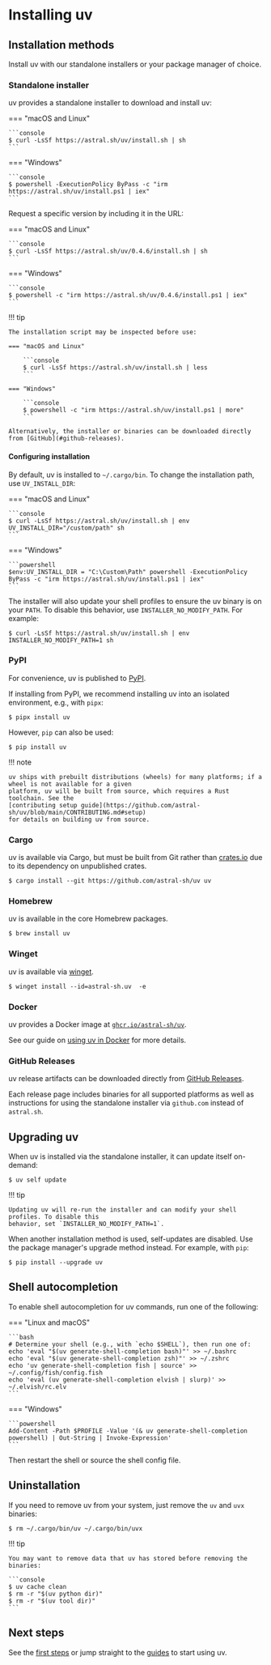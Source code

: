 # Installing uv

## Installation methods

Install uv with our standalone installers or your package manager of choice.

### Standalone installer

uv provides a standalone installer to download and install uv:

=== "macOS and Linux"

    ```console
    $ curl -LsSf https://astral.sh/uv/install.sh | sh
    ```

=== "Windows"

    ```console
    $ powershell -ExecutionPolicy ByPass -c "irm https://astral.sh/uv/install.ps1 | iex"
    ```

Request a specific version by including it in the URL:

=== "macOS and Linux"

    ```console
    $ curl -LsSf https://astral.sh/uv/0.4.6/install.sh | sh
    ```

=== "Windows"

    ```console
    $ powershell -c "irm https://astral.sh/uv/0.4.6/install.ps1 | iex"
    ```

!!! tip

    The installation script may be inspected before use:

    === "macOS and Linux"

        ```console
        $ curl -LsSf https://astral.sh/uv/install.sh | less
        ```

    === "Windows"

        ```console
        $ powershell -c "irm https://astral.sh/uv/install.ps1 | more"
        ```

    Alternatively, the installer or binaries can be downloaded directly from [GitHub](#github-releases).

#### Configuring installation

By default, uv is installed to `~/.cargo/bin`. To change the installation path, use
`UV_INSTALL_DIR`:

=== "macOS and Linux"

    ```console
    $ curl -LsSf https://astral.sh/uv/install.sh | env UV_INSTALL_DIR="/custom/path" sh
    ```

=== "Windows"

    ```powershell
    $env:UV_INSTALL_DIR = "C:\Custom\Path" powershell -ExecutionPolicy ByPass -c "irm https://astral.sh/uv/install.ps1 | iex"
    ```

The installer will also update your shell profiles to ensure the uv binary is on your `PATH`. To
disable this behavior, use `INSTALLER_NO_MODIFY_PATH`. For example:

```console
$ curl -LsSf https://astral.sh/uv/install.sh | env INSTALLER_NO_MODIFY_PATH=1 sh
```

### PyPI

For convenience, uv is published to [PyPI](https://pypi.org/project/uv/).

If installing from PyPI, we recommend installing uv into an isolated environment, e.g., with `pipx`:

```console
$ pipx install uv
```

However, `pip` can also be used:

```console
$ pip install uv
```

!!! note

    uv ships with prebuilt distributions (wheels) for many platforms; if a wheel is not available for a given
    platform, uv will be built from source, which requires a Rust toolchain. See the
    [contributing setup guide](https://github.com/astral-sh/uv/blob/main/CONTRIBUTING.md#setup)
    for details on building uv from source.

### Cargo

uv is available via Cargo, but must be built from Git rather than [crates.io](https://crates.io) due
to its dependency on unpublished crates.

```console
$ cargo install --git https://github.com/astral-sh/uv uv
```

### Homebrew

uv is available in the core Homebrew packages.

```console
$ brew install uv
```

### Winget

uv is available via [winget](https://winstall.app/apps/astral-sh.uv).

```console
$ winget install --id=astral-sh.uv  -e
```

### Docker

uv provides a Docker image at
[`ghcr.io/astral-sh/uv`](https://github.com/astral-sh/uv/pkgs/container/uv).

See our guide on [using uv in Docker](../guides/integration/docker.md) for more details.

### GitHub Releases

uv release artifacts can be downloaded directly from
[GitHub Releases](https://github.com/astral-sh/uv/releases).

Each release page includes binaries for all supported platforms as well as instructions for using
the standalone installer via `github.com` instead of `astral.sh`.

## Upgrading uv

When uv is installed via the standalone installer, it can update itself on-demand:

```console
$ uv self update
```

!!! tip

    Updating uv will re-run the installer and can modify your shell profiles. To disable this
    behavior, set `INSTALLER_NO_MODIFY_PATH=1`.

When another installation method is used, self-updates are disabled. Use the package manager's
upgrade method instead. For example, with `pip`:

```console
$ pip install --upgrade uv
```

## Shell autocompletion

To enable shell autocompletion for uv commands, run one of the following:

=== "Linux and macOS"

    ```bash
    # Determine your shell (e.g., with `echo $SHELL`), then run one of:
    echo 'eval "$(uv generate-shell-completion bash)"' >> ~/.bashrc
    echo 'eval "$(uv generate-shell-completion zsh)"' >> ~/.zshrc
    echo 'uv generate-shell-completion fish | source' >> ~/.config/fish/config.fish
    echo 'eval (uv generate-shell-completion elvish | slurp)' >> ~/.elvish/rc.elv
    ```

=== "Windows"

    ```powershell
    Add-Content -Path $PROFILE -Value '(& uv generate-shell-completion powershell) | Out-String | Invoke-Expression'
    ```

Then restart the shell or source the shell config file.

## Uninstallation

If you need to remove uv from your system, just remove the `uv` and `uvx` binaries:

```console
$ rm ~/.cargo/bin/uv ~/.cargo/bin/uvx
```

!!! tip

    You may want to remove data that uv has stored before removing the binaries:

    ```console
    $ uv cache clean
    $ rm -r "$(uv python dir)"
    $ rm -r "$(uv tool dir)"
    ```

## Next steps

See the [first steps](./first-steps.md) or jump straight to the [guides](../guides/index.md) to
start using uv.
